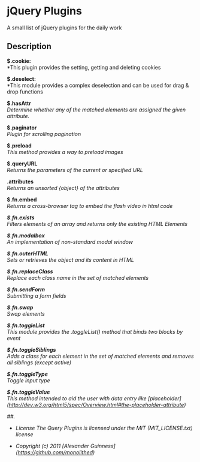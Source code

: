 # jQuery Plugins

A small list of jQuery plugins for the daily work

## Description

**$.cookie:**<br />
*This plugin provides the setting, getting and deleting cookies<br />

**$.deselect:**<br />
*This module provides a complex deselection and can be used for drag & drop functions<br />

**$.hasAttr**<br />
*Determine whether any of the matched elements are assigned the given attribute.*<br />

**$.paginator**<br />
*Plugin for scrolling pagination*<br />

**$.preload**<br />
*This method provides a way to preload images*<br />

**$.queryURL**<br />
*Returns the parameters of the current or specified URL*<br />

**.attributes**<br />
*Returns an unsorted {object} of the attributes*<br />

**$.fn.embed**<br />
*Returns a cross-browser <object /> tag to embed the flash video in html code*

**$.fn.exists**<br />
*Filters elements of an array and returns only the existing HTML Elements*<br />

**$.fn.modalbox**<br />
*An implementation of non-standard modal window*<br />

**$.fn.outerHTML**<br />
*Sets or retrieves the object and its content in HTML*<br />

**$.fn.replaceClass**<br />
*Replace each class name in the set of matched elements*<br />

**$.fn.sendForm**<br />
*Submitting a form fields*<br />

**$.fn.swap**<br />
*Swap elements*<br />

**$.fn.toggleList**<br />
*This module provides the .toggleList() method that binds two blocks by event*<br />

**$.fn.toggleSiblings**<br />
*Adds a class for each element in the set of matched elements and removes all siblings (except active)*<br />

**$.fn.toggleType**<br />
*Toggle input type*<br />

**$.fn.toggleValue**<br />
*This method intended to aid the user with data entry like [placeholder] (http://dev.w3.org/html5/spec/Overview.html#the-placeholder-attribute)*<br />


##.

* License
    The Query Plugins is licensed under the MIT (MIT_LICENSE.txt) license

* Copyright (c) 2011 [Alexander Guinness] (https://github.com/monolithed)
